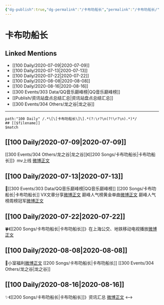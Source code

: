 ```yaml
---
{"dg-publish":true,"dg-permalink":"/卡布叻船长","permalink":"/卡布叻船长/","created":"2023-04-06T20:11:11.000+08:00","updated":"2023-04-10T15:34:32.000+08:00"}
---
```


# 卡布叻船长

## Linked Mentions
- [[100 Daily/2020-07-09\|2020-07-09]]
- [[100 Daily/2020-07-13\|2020-07-13]]
- [[100 Daily/2020-07-22\|2020-07-22]]
- [[100 Daily/2020-08-08\|2020-08-08]]
- [[100 Daily/2020-08-16\|2020-08-16]]
- [[300 Events/303 Data/QQ音乐巅峰榜\|QQ音乐巅峰榜]]
- [[Publish/资讯站盘点总结汇总\|资讯站盘点总结汇总]]
- [[300 Events/304 Others/龙之谷\|龙之谷]]


---

```expander
path:"100 Daily" /.*\[\[卡布叻船长\]\].*(?:\r?\n(?!\r?\n).*)*/
## [[$filename]]
$match
```
## [[100 Daily/2020-07-09\|2020-07-09]]
[[300 Events/304 Others/龙之谷\|龙之谷]]《[[200 Songs/卡布叻船长\|卡布叻船长]]》mv上线 [微博正文](https://m.weibo.cn/6466290670/4524749517269813)
## [[100 Daily/2020-07-13\|2020-07-13]]
🎵[[300 Events/303 Data/QQ音乐巅峰榜\|QQ音乐巅峰榜]] [[200 Songs/卡布叻船长\|卡布叻船长]]
VX文章分享[微博正文](https://m.weibo.cn/6466290670/4526265761340243)
巅峰人气榜黄金单曲[微博正文](https://m.weibo.cn/6466290670/4526184861910874)
巅峰人气榜周榜冠军[微博正文](https://m.weibo.cn/6466290670/4526308443317056)

## [[100 Daily/2020-07-22\|2020-07-22]]
🍀《[[200 Songs/卡布叻船长\|卡布叻船长]]》在上海公交、地铁移动电视播放[微博正文](https://m.weibo.cn/6466290670/4529549217366222)
## [[100 Daily/2020-08-08\|2020-08-08]]
💫小室福利[微博正文](https://m.weibo.cn/6466290670/4535641146399372) [[200 Songs/卡布叻船长\|卡布叻船长]] [[300 Events/304 Others/龙之谷\|龙之谷]]
## [[100 Daily/2020-08-16\|2020-08-16]]
✨《[[200 Songs/卡布叻船长\|卡布叻船长]]》资讯汇总 [微博正文](https://m.weibo.cn/6466290670/4538541218734799)
<-->